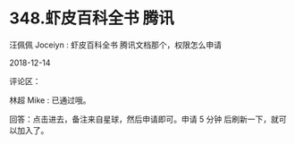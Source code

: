 # 348.虾皮百科全书 腾讯

汪佩佩 Joceiyn : 虾皮百科全书 腾讯文档那个，权限怎么申请

2018-12-14

评论区：

林超 Mike : 已通过哦。

回答：点击进去，备注来自星球，然后申请即可。申请 5 分钟 后刷新一下，就可以加入了。
